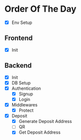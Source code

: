 # Order Of The Day

- [x] Env Setup

## Frontend

- [x] Init

## Backend

- [x] Init
- [x] DB Setup
- [x] Authentication
  - [x] Signup
  - [x] Login
- [x] Middlewares
  - [x] Protect
- [x] Deposit
  - [x] Generate Deposit Address
  - [ ] QR
  - [x] Get Deposit Address
